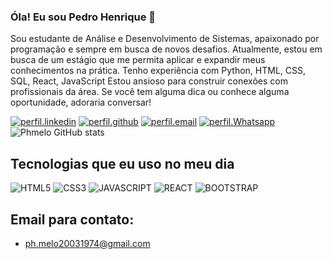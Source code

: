 ### Óla! Eu sou Pedro Henrique 👋

Sou estudante de Análise e Desenvolvimento de Sistemas, apaixonado por programação e sempre em busca de novos desafios. Atualmente, estou em busca de um estágio que me permita aplicar e expandir meus conhecimentos na prática.
Tenho experiência com Python, HTML, CSS, SQL, React, JavaScript
Estou ansioso para construir conexões com profissionais da área. Se você tem alguma dica ou conhece alguma oportunidade, adoraria conversar!

[![perfil.linkedin](https://img.shields.io/badge/LinkedIn-0077B5?style=for-the-badge&logo=linkedin&logoColor=white)](https://www.linkedin.com/in/pedro-henrique-melo-0a8134239/)
[![perfil.github](https://img.shields.io/badge/GitHub-100000?style=for-the-badge&logo=github&logoColor=white)](https://github.com/Phmelo203)
[![perfil.email](https://img.shields.io/badge/Gmail-D14836?style=for-the-badge&logo=gmail&logoColor=white)](mailto:ph.melo20031974@gmail.com)
[![perfil.Whatsapp](https://img.shields.io/badge/WhatsApp-25D366?style=for-the-badge&logo=whatsapp&logoColor=white)](https://wa.me/5581985373854)
![Phmelo GitHub stats](https://github-readme-stats.vercel.app/api?username=Phmelo203&show_icons=true&theme=radical)

## Tecnologias que eu uso no meu dia

<div style="display: inline-block;">
  <img src="https://img.shields.io/badge/HTML5-E34F26?style=for-the-badge&logo=html5&logoColor=white" alt="HTML5" />
  <img src="https://img.shields.io/badge/CSS3-1572B6?style=for-the-badge&logo=css3&logoColor=white" alt="CSS3" />
  <img src="https://img.shields.io/badge/JavaScript-F7DF1E?style=for-the-badge&logo=javascript&logoColor=black" alt="JAVASCRIPT" />
  <img src="https://img.shields.io/badge/React-20232A?style=for-the-badge&logo=react&logoColor=61DAFB" alt="REACT"
    <img src="https://img.shields.io/badge/Python-14354C?style=for-the-badge&logo=python&logoColor=white" alt="PYTHON" />
    <img src="https://img.shields.io/badge/Bootstrap-563D7C?style=for-the-badge&logo=bootstrap&logoColor=white" alt="BOOTSTRAP" />
    </div><BR>

## Email para contato:
- ph.melo20031974@gmail.com
